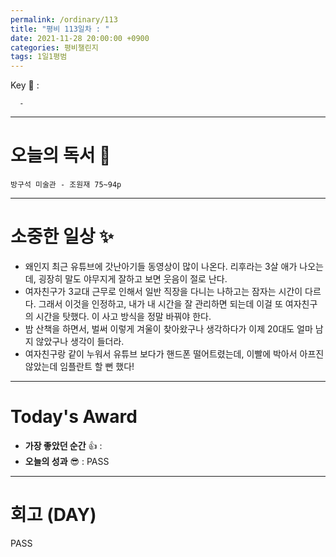 ```yaml
---
permalink: /ordinary/113
title: "평비 113일차 : "
date: 2021-11-28 20:00:00 +0900
categories: 평비챌린지
tags: 1일1평범
---
```

Key 🔑 : 
```
  - 
```

---
# 오늘의 독서 📕
`방구석 미술관 - 조원재 75~94p`  


---
# 소중한 일상 ✨
- 왜인지 최근 유튜브에 갓난아기들 동영상이 많이 나온다. 리후라는 3살 애가 나오는데, 굉장히 말도 야무지게 잘하고 보면 웃음이 절로 난다.
- 여자친구가 3교대 근무로 인해서 일반 직장을 다니는 나하고는 잠자는 시간이 다르다. 그래서 이것을 인정하고, 내가 내 시간을 잘 관리하면 되는데 이걸 또 여자친구의 시간을 탓했다. 이 사고 방식을 정말 바꿔야 한다.
- 밤 산책을 하면서, 벌써 이렇게 겨울이 찾아왔구나 생각하다가 이제 20대도 얼마 남지 않았구나 생각이 들더라.
- 여자친구랑 같이 누워서 유튜브 보다가 핸드폰 떨어트렸는데, 이빨에 박아서 아프진 않았는데 임플란트 할 뻔 했다!

---
# Today's Award
- **가장 좋았던 순간** 👍 : 
- **오늘의 성과** 😎 : PASS

---
# 회고 (DAY)
PASS
